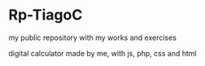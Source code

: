 # Rp-TiagoC
my public repository with my works and exercises

digital calculator made by me, with js, php, css and html
